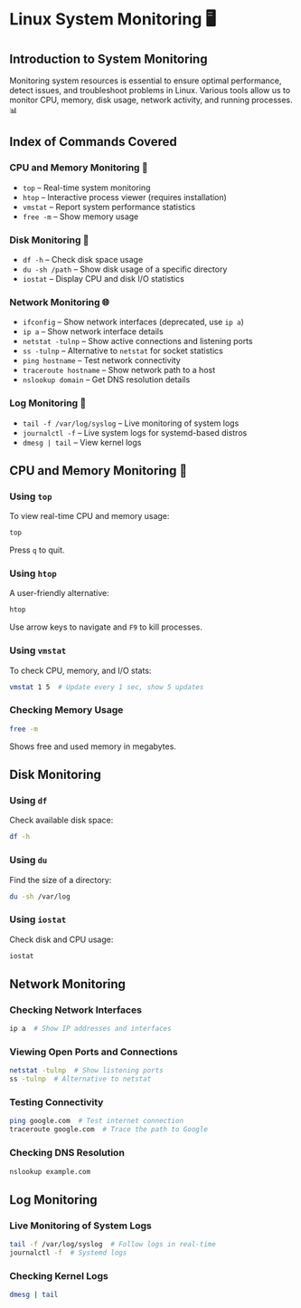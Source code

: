 # Linux System Monitoring 🖥️

## Introduction to System Monitoring
Monitoring system resources is essential to ensure optimal performance, detect issues, and troubleshoot problems in Linux. Various tools allow us to monitor CPU, memory, disk usage, network activity, and running processes. 📊

## Index of Commands Covered

### CPU and Memory Monitoring 🧠
- `top` – Real-time system monitoring
- `htop` – Interactive process viewer (requires installation)
- `vmstat` – Report system performance statistics
- `free -m` – Show memory usage

### Disk Monitoring 💾
- `df -h` – Check disk space usage
- `du -sh /path` – Show disk usage of a specific directory
- `iostat` – Display CPU and disk I/O statistics

### Network Monitoring 🌐
- `ifconfig` – Show network interfaces (deprecated, use `ip a`)
- `ip a` – Show network interface details
- `netstat -tulnp` – Show active connections and listening ports
- `ss -tulnp` – Alternative to `netstat` for socket statistics
- `ping hostname` – Test network connectivity
- `traceroute hostname` – Show network path to a host
- `nslookup domain` – Get DNS resolution details

### Log Monitoring 📑
- `tail -f /var/log/syslog` – Live monitoring of system logs
- `journalctl -f` – Live system logs for systemd-based distros
- `dmesg | tail` – View kernel logs

## CPU and Memory Monitoring 🧠
### Using `top`
To view real-time CPU and memory usage:
```bash
top
```
Press `q` to quit.

### Using `htop`
A user-friendly alternative:
```bash
htop
```
Use arrow keys to navigate and `F9` to kill processes.

### Using `vmstat`
To check CPU, memory, and I/O stats:
```bash
vmstat 1 5  # Update every 1 sec, show 5 updates
```

### Checking Memory Usage
```bash
free -m
```
Shows free and used memory in megabytes.

## Disk Monitoring
### Using `df`
Check available disk space:
```bash
df -h
```
### Using `du`
Find the size of a directory:
```bash
du -sh /var/log
```
### Using `iostat`
Check disk and CPU usage:
```bash
iostat
```

## Network Monitoring
### Checking Network Interfaces
```bash
ip a  # Show IP addresses and interfaces
```
### Viewing Open Ports and Connections
```bash
netstat -tulnp  # Show listening ports
ss -tulnp  # Alternative to netstat
```
### Testing Connectivity
```bash
ping google.com  # Test internet connection
traceroute google.com  # Trace the path to Google
```
### Checking DNS Resolution
```bash
nslookup example.com
```

## Log Monitoring
### Live Monitoring of System Logs
```bash
tail -f /var/log/syslog  # Follow logs in real-time
journalctl -f  # Systemd logs
```
### Checking Kernel Logs
```bash
dmesg | tail
```
